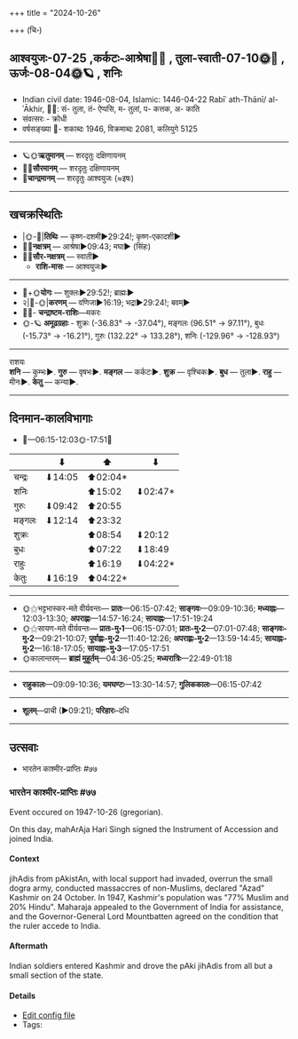 +++
title = "2024-10-26"

+++
(चि॰)
## आश्वयुजः-07-25  ,कर्कटः-आश्रेषा🌛🌌  ,  तुला-स्वाती-07-10🌞🌌  ,  ऊर्जः-08-04🌞🪐  , शनिः
- Indian civil date: 1946-08-04, Islamic: 1446-04-22 Rabīʿ ath-Thānī/ al-ʾĀkhir, 🌌🌞: सं- तुला, तं- ऐप्पसि, म- तुलां, प- कत्तक, अ- काति
- संवत्सरः - क्रोधी
- वर्षसङ्ख्या 🌛- शकाब्दः 1946, विक्रमाब्दः 2081, कलियुगे 5125
___________________
- 🪐🌞**ऋतुमानम्** — शरदृतुः दक्षिणायनम्
- 🌌🌞**सौरमानम्** — शरदृतुः दक्षिणायनम्
- 🌛**चान्द्रमानम्** — शरदृतुः आश्वयुजः (≈इषः)
___________________


## खचक्रस्थितिः
- |🌞-🌛|**तिथिः** — कृष्ण-दशमी►29:24!; कृष्ण-एकादशी►  
- 🌌🌛**नक्षत्रम्** — आश्रेषा►09:43; मघा► (सिंहः)  
- 🌌🌞**सौर-नक्षत्रम्** — स्वाती►  
  - **राशि-मासः** — आश्वयुजः► 
___________________
- 🌛+🌞**योगः** — शुक्लः►29:52!; ब्राह्मः►  
- २|🌛-🌞|**करणम्** — वणिजा►16:19; भद्रा►29:24!; बवम्►  
- 🌌🌛- **चन्द्राष्टम-राशिः**—मकरः  
- 🌞-🪐 **अमूढग्रहाः** - शुक्रः (-36.83° → -37.04°), मङ्गलः (96.51° → 97.11°), बुधः (-15.73° → -16.21°), गुरुः (132.22° → 133.28°), शनिः (-129.96° → -128.93°)
___________________
राशयः  
**शनि** — कुम्भः►. **गुरु** — वृषभः►. **मङ्गल** — कर्कटः►. **शुक्र** — वृश्चिकः►. **बुध** — तुला►. **राहु** — मीनः►. **केतु** — कन्या►. 
___________________


## दिनमान-कालविभागाः
- 🌅—06:15-12:03🌞-17:51🌇  

|      |⬇     |⬆     |⬇     |
|------|-----|-----|------|
|चन्द्रः|⬇14:05 |⬆02:04*|     |
|शनिः   |     |⬆15:02 |⬇02:47*|
|गुरुः  |⬇09:42 |⬆20:55 |     |
|मङ्गलः |⬇12:14 |⬆23:32 |     |
|शुक्रः |     |⬆08:54 |⬇20:12 |
|बुधः   |     |⬆07:22 |⬇18:49 |
|राहुः  |     |⬆16:19 |⬇04:22*|
|केतुः  |⬇16:19 |⬆04:22*|     |
___________________
- 🌞⚝भट्टभास्कर-मते वीर्यवन्तः— **प्रातः**—06:15-07:42; **साङ्गवः**—09:09-10:36; **मध्याह्नः**—12:03-13:30; **अपराह्णः**—14:57-16:24; **सायाह्नः**—17:51-19:24  
- 🌞⚝सायण-मते वीर्यवन्तः— **प्रातः-मु॰1**—06:15-07:01; **प्रातः-मु॰2**—07:01-07:48; **साङ्गवः-मु॰2**—09:21-10:07; **पूर्वाह्णः-मु॰2**—11:40-12:26; **अपराह्णः-मु॰2**—13:59-14:45; **सायाह्नः-मु॰2**—16:18-17:05; **सायाह्नः-मु॰3**—17:05-17:51  
- 🌞कालान्तरम्— **ब्राह्मं मुहूर्तम्**—04:36-05:25; **मध्यरात्रिः**—22:49-01:18  
___________________
- **राहुकालः**—09:09-10:36; **यमघण्टः**—13:30-14:57; **गुलिककालः**—06:15-07:42  
___________________
- **शूलम्**—प्राची (►09:21); **परिहारः**–दधि  
___________________

## उत्सवाः
- भारतेन काश्मीर-प्राप्तिः #७७
### भारतेन काश्मीर-प्राप्तिः #७७

Event occured on 1947-10-26 (gregorian). 

On this day, mahArAja Hari Singh signed the Instrument of Accession and joined India.

#### Context
jihAdis from pAkistAn, with local support had invaded, overrun the small dogra army, conducted massaccres of non-Muslims, declared "Azad" Kashmir on 24 October. In 1947, Kashmir's population was "77% Muslim and 20% Hindu". Maharaja appealed to the Government of India for assistance, and the Governor-General Lord Mountbatten agreed on the condition that the ruler accede to India.

#### Aftermath
Indian soldiers entered Kashmir and drove the pAki jihAdis from all but a small section of the state.

#### Details
- [Edit config file](https://github.com/jyotisham/adyatithi/blob/master/mahApuruSha/xatra-later/gregorian/day/10/26/bhAratena_kAshmIra-prAptiH.toml)
- Tags: 


